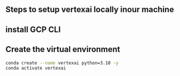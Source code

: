 ## Steps to setup vertexai locally inour machine

## install GCP CLI


## Create the virtual environment
````bash
conda create --name vertexai python=3.10 -y
conda activate vertexai
````